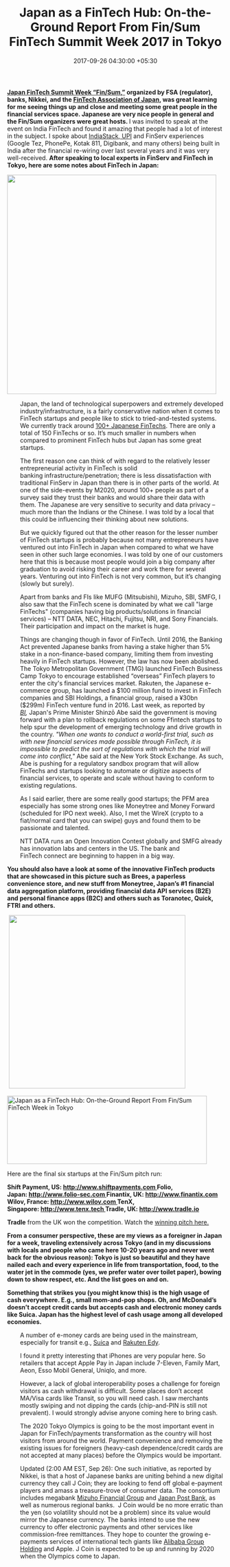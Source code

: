 ﻿---
title: 'Japan as a FinTech Hub: On-the-Ground Report From Fin/Sum FinTech Summit Week
  2017 in Tokyo'
date: 2017-09-26 04:30:00 +05:30
categories:
- Fintech
- Insights
tags:
- Asia
- Europe
- finantix
- insights
- Mitsubishi
- Mizuho
- moneytree
- MUFG
- Rakuten Edy
- SBI
- Shift Payments
- SMFG
- Suica
- tenx
- Tradle
- US
- wilov
Person: Amit Goel
category:
- Fintech
- Insights
Markets:
- Asia
- Europe
- finantix
- insights
- Mitsubishi
- Mizuho
- moneytree
- MUFG
- Rakuten Edy
- SBI
- Shift Payments
- SMFG
- Suica
- tenx
- Tradle
- US
- wilov
type: post
status: publish
layout: post
---

<p><strong><a href="http://finsum.jp/">Japan FinTech Summit Week “Fin/Sum,”</a> organized by FSA (regulator), banks, Nikkei, and the <a href="https://www.fintechjapan.org/">FinTech Association of Japan</a>, was great learning for me seeing things up and close and meeting some great people in the financial services space. Japanese are very nice people in general and the Fin/Sum organizers were great hosts. </strong>I was invited to speak at the event on India FinTech and found it amazing that people had a lot of interest in the subject. I spoke about <a href="http://indiastack.org/">IndiaStack, </a><a href="https://letstalkpayments.com/upi-a-stepping-stone-towards-a-cashless-society-in-india/">UPI</a> and FinServ experiences (Google Tez, PhonePe, Kotak 811, Digibank, and many others) being built in India after the financial re-wiring over last several years and it was very well-received. <strong>After speaking to local experts in FinServ and FinTech in Tokyo, here are some notes about FinTech in Japan:</strong></p>
<p><strong><a href="http://finsum.jp/"><img class="aligncenter wp-image-27939" src="https://s3-us-west-2.amazonaws.com/go-medici/uploads/2017/09/finsum.png" alt="" width="487" height="511" /></a></strong></p>
<p style="padding-left: 30px;">Japan, the land of technological superpowers and extremely developed industry/infrastructure, is a fairly conservative nation when it comes to FinTech startups and people like to stick to tried-and-tested systems. We currently track around <a href="https://medici.letstalkpayments.com/">100+ Japanese FinTechs</a>. There are only a total of 150 FinTechs or so. It’s much smaller in numbers when compared to prominent FinTech hubs but Japan has some great startups.</p>
<p style="padding-left: 30px;">The first reason one can think of with regard to the relatively lesser entrepreneurial activity in FinTech is solid banking infrastructure/penetration; there is less dissatisfaction with traditional FinServ in Japan than there is in other parts of the world. At one of the side-events by M2020, around 100+ people as part of a survey said they trust their banks and would share their data with them. The Japanese are very sensitive to security and data privacy – much more than the Indians or the Chinese. I was told by a local that this could be influencing their thinking about new solutions.</p>
<p style="padding-left: 30px;">But we quickly figured out that the other reason for the lesser number of FinTech startups is probably because not many entrepreneurs have ventured out into FinTech in Japan when compared to what we have seen in other such large economies. I was told by one of our customers here that this is because most people would join a big company after graduation to avoid risking their career and work there for several years. Venturing out into FinTech is not very common, but it’s changing (slowly but surely).</p>
<p style="padding-left: 30px;">Apart from banks and FIs like MUFG (Mitsubishi), Mizuho, SBI, SMFG, I also saw that the FinTech scene is dominated by what we call "large FinTechs" (companies having big products/solutions in financial services) – NTT DATA, NEC, Hitachi, Fujitsu, NRI, and Sony Financials. Their participation and impact on the market is huge.</p>
<p style="padding-left: 30px;">Things are changing though in favor of FinTech. Until 2016, the Banking Act prevented Japanese banks from having a stake higher than 5% stake in a non-finance-based company, limiting them from investing heavily in FinTech startups. However, the law has now been abolished. The Tokyo Metropolitan Government (TMG) launched FinTech Business Camp Tokyo to encourage established “overseas” FinTech players to enter the city's financial services market. Rakuten, the Japanese e-commerce group, has launched a $100 million fund to invest in FinTech companies and SBI Holdings, a financial group, raised a ¥30bn ($299m) FinTech venture fund in 2016. Last week, as reported by <em><a href="http://www.businessinsider.in/Japan-wants-to-rollback-regulations-for-financial-technology-startups-heres-why-it-could-be-bad-for-the-US/articleshow/60772074.cms">BI</a>, </em>Japan's Prime Minister Shinzō Abe said the government is moving forward with a plan to rollback regulations on some Ffintech startups to help spur the development of emerging technology and drive growth in the country. <em>"When one wants to conduct a world-first trial, such as with new financial services made possible through FinTech, it is impossible to predict the sort of regulations with which the trial will come into conflict,"</em> Abe said at the New York Stock Exchange. As such, Abe is pushing for a regulatory sandbox program that will allow FinTechs and startups looking to automate or digitize aspects of financial services, to operate and scale without having to conform to existing regulations.</p>
<p style="padding-left: 30px;">As I said earlier, there are some really good startups; the PFM area especially has some strong ones like Moneytree and Money Forward (scheduled for IPO next week). Also, I met the WireX (crypto to a fiat/normal card that you can swipe) guys and found them to be passionate and talented.</p>
<p style="padding-left: 30px;">NTT DATA runs an Open Innovation Contest globally and SMFG already has innovation labs and centers in the US. The bank and FinTech connect are beginning to happen in a big way. </p>
<p><strong>You should also have a look at some of the innovative FinTech products that are showcased in this picture such as Brees, a paperless convenience store, and new stuff from Moneytree, Japan’s #1 financial data aggregation platform, providing financial data API services (B2E) and personal finance apps (B2C) and others such as Toranotec, Quick, FTRI and others.</strong></p>
<div> <img class="aligncenter wp-image-27936" src="https://s3-us-west-2.amazonaws.com/go-medici/uploads/2017/09/IMG_6832-1.jpg" alt="" width="411" height="404" /></div>
<div></div>
<p dir="auto"><img class="aligncenter wp-image-27940" src="https://s3-us-west-2.amazonaws.com/go-medici/uploads/2017/09/FINSUM_760x260.gif" alt="Japan as a FinTech Hub: On-the-Ground Report From Fin/Sum FinTech Week in Tokyo" width="465" height="159" /></p>
<p dir="auto">Here are the final six startups at the Fin/Sum pitch run:
</p>
<p dir="auto"><strong>Shift Payment, US: <a href="http://www.shiftpayments.com/" target="_blank" rel="noopener" data-saferedirecturl="https://www.google.com/url?hl=en&amp;q=http://www.shiftpayments.com&amp;source=gmail&amp;ust=1506425246498000&amp;usg=AFQjCNF6cUyy9zty_JidHRbODVpxiCG3Ow">http://www.shiftpayments.com
</a>Folio, Japan: <a href="http://www.folio-sec.com/" target="_blank" rel="noopener" data-saferedirecturl="https://www.google.com/url?hl=en&amp;q=http://www.folio-sec.com&amp;source=gmail&amp;ust=1506425246498000&amp;usg=AFQjCNHXhYImLaZ1kPx0VAGOFPr2I77zYg">http://www.folio-sec.com
</a>Finantix, UK: <a href="http://www.finantix.com/" target="_blank" rel="noopener" data-saferedirecturl="https://www.google.com/url?hl=en&amp;q=http://www.finantix.com&amp;source=gmail&amp;ust=1506425246498000&amp;usg=AFQjCNEYUUa-xTQf9O2-iqPuBmomryz5DA">http://www.finantix.com
</a>Wilov, France: <a href="http://www.wilov.com/" target="_blank" rel="noopener" data-saferedirecturl="https://www.google.com/url?hl=en&amp;q=http://www.wilov.com&amp;source=gmail&amp;ust=1506425246498000&amp;usg=AFQjCNFZJaH_P4nMx-ZAxPpba3LkR4SHfw">http://www.wilov.com
</a>TenX, Singapore: <a href="http://www.tenx.tech/" target="_blank" rel="noopener" data-saferedirecturl="https://www.google.com/url?hl=en&amp;q=http://www.tenx.tech&amp;source=gmail&amp;ust=1506425246498000&amp;usg=AFQjCNEIgcuiG8MCMoXdTyw3bsi-OpSyfg">http://www.tenx.tech
</a>Tradle, UK: <a href="http://www.tradle.io/" target="_blank" rel="noopener" data-saferedirecturl="https://www.google.com/url?hl=en&amp;q=http://www.tradle.io&amp;source=gmail&amp;ust=1506425246498000&amp;usg=AFQjCNGDsOuBN0WS7GwsvS-E75HFlqJJTA">http://www.tradle.io</a></strong></p>
<p><strong>Tradle</strong> from the UK won the competition. Watch the <a href="https://www.youtube.com/watch?v=aZsf68n9C2w" target="_blank" rel="noopener" data-saferedirecturl="https://www.google.com/url?hl=en&amp;q=https://www.youtube.com/watch?v%3DaZsf68n9C2w&amp;source=gmail&amp;ust=1506425246498000&amp;usg=AFQjCNGSx417o1yhuxlTV58GU-iufMskvg">winning pitch here.</a></p>
<p><strong>From a consumer perspective, these are my views as a foreigner in Japan for a week, traveling extensively across Tokyo (and in my discussions with locals and people who came here 10-20 years ago and never went back for the obvious reason): Tokyo is just so beautiful and they have nailed each and every experience in life from transportation, food, to the water jet in the commode (yes, we prefer water over toilet paper), bowing down to show respect, etc. And the list goes on and on.</strong></p>
<p><strong>Something that strikes you (you might know this) is the high usage of cash everywhere. E.g., small mom-and-pop shops. Oh, and McDonald’s doesn’t accept credit cards but accepts cash and electronic money cards like Suica. Japan has the highest level of cash usage among all developed economies. </strong></p>
<p style="padding-left: 30px;">A number of e-money cards are being used in the mainstream, especially for transit e.g., <a href="http://www.jreast.co.jp/e/pass/suica.html">Suica</a> and <a href="https://edy.rakuten.co.jp/language/en/">Rakuten Edy</a>.</p>
<p style="padding-left: 30px;">I found it pretty interesting that iPhones are very popular here. So retailers that accept Apple Pay in Japan include 7-Eleven, Family Mart, Aeon, Esso Mobil General, Uniqlo, and more. </p>
<p style="padding-left: 30px;">However, a lack of global interoperability poses a challenge for foreign visitors as cash withdrawal is difficult. Some places don’t accept MA/Visa cards like Transit, so you will need cash. I saw merchants mostly swiping and not dipping the cards (chip-and-PIN is still not prevalent). I would strongly advise anyone coming here to bring cash.</p>
<p style="padding-left: 30px;">The 2020 Tokyo Olympics is going to be the most important event in Japan for FinTech/payments transformation as the country will host visitors from around the world. Payment convenience and removing the existing issues for foreigners (heavy-cash dependence/credit cards are not accepted at many places) before the Olympics would be important. </p>
<p style="padding-left: 30px;">Updated (2:00 AM EST, Sep 26): One such initiative, as reported by Nikkei, is that a host of Japanese banks are uniting behind a new digital currency they call J Coin; they are looking to fend off global e-payment players and amass a treasure-trove of consumer data. The consortium includes megabank <a class="mwMoTrg" href="https://asia.nikkei.com/Company/05HWBN-E" target="_self">Mizuho Financial Group</a> and <a class="mwMoTrg" href="https://asia.nikkei.com/Company/09Q903-E" target="_self">Japan Post Bank</a>, as well as numerous regional banks.  J Coin would be no more erratic than the yen (so volatility should not be a problem) since its value would mirror the Japanese currency. The banks intend to use the new currency to offer electronic payments and other services like commission-free remittances. They hope to counter the growing e-payments services of international tech giants like <a class="mwMoTrg" href="https://asia.nikkei.com/Company/06ZPRF-E" target="_self">Alibaba Group Holding</a> and Apple. J Coin is expected to be up and running by 2020 when the Olympics come to Japan.</p>
